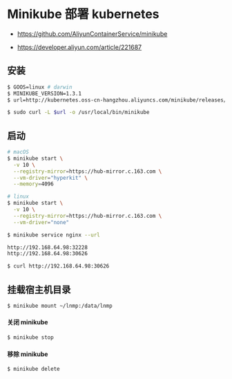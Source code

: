 # Minikube 部署 kubernetes

* https://github.com/AliyunContainerService/minikube

* https://developer.aliyun.com/article/221687

## 安装

```bash
$ GOOS=linux # darwin
$ MINIKUBE_VERSION=1.3.1
$ url=http://kubernetes.oss-cn-hangzhou.aliyuncs.com/minikube/releases/v${MINIKUBE_VERSION}/minikube-${GOOS}-amd64

$ sudo curl -L $url -o /usr/local/bin/minikube
```

## 启动

```bash
# macOS
$ minikube start \
  -v 10 \
  --registry-mirror=https://hub-mirror.c.163.com \
  --vm-driver="hyperkit" \
  --memory=4096

# linux
$ minikube start \
  -v 10 \
  --registry-mirror=https://hub-mirror.c.163.com \
  --vm-driver="none"
```

```bash
$ minikube service nginx --url

http://192.168.64.98:32228
http://192.168.64.98:30626

$ curl http://192.168.64.98:30626
```

## 挂载宿主机目录

```bash
$ minikube mount ~/lnmp:/data/lnmp
```

#### 关闭 minikube

```bash
$ minikube stop
```

#### 移除 minikube

```bash
$ minikube delete
```
